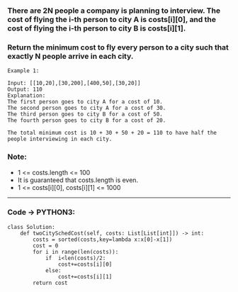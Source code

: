 ### There are 2N people a company is planning to interview. The cost of flying the i-th person to city A is costs[i][0], and the cost of flying the i-th person to city B is costs[i][1].

### Return the minimum cost to fly every person to a city such that exactly N people arrive in each city.

```
Example 1:

Input: [[10,20],[30,200],[400,50],[30,20]]
Output: 110
Explanation: 
The first person goes to city A for a cost of 10.
The second person goes to city A for a cost of 30.
The third person goes to city B for a cost of 50.
The fourth person goes to city B for a cost of 20.

The total minimum cost is 10 + 30 + 50 + 20 = 110 to have half the people interviewing in each city.
```

### Note:

- 1 <= costs.length <= 100
- It is guaranteed that costs.length is even.
- 1 <= costs[i][0], costs[i][1] <= 1000

---

### Code -> PYTHON3:

```
class Solution:
    def twoCitySchedCost(self, costs: List[List[int]]) -> int:
        costs = sorted(costs,key=lambda x:x[0]-x[1])
        cost = 0
        for i in range(len(costs)):
            if  i<len(costs)/2:
                cost+=costs[i][0]
            else:
                cost+=costs[i][1]
        return cost 
```
